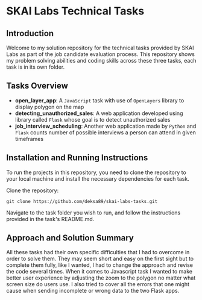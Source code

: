 # SKAI Labs Technical Tasks

## Introduction
Welcome to my solution repository for the technical tasks provided by SKAI Labs as part of the job candidate evaluation process. This repository shows my problem solving abilities and coding skills across these three tasks, each task is in its own folder.

## Tasks Overview

- **open_layer_app**: A `JavaScript` task with use of `OpenLayers` library to display polygon on the map
- **detecting_unauthorized_sales**: A web application developed using library called `Flask` whose goal is to detect unauthorized sales
- **job_interview_scheduling**: Another web application made by `Python` and `Flask` counts number of possible interviews a person can attend in given timeframes

## Installation and Running Instructions
To run the projects in this repository, you need to clone the repository to your local machine and install the necessary dependencies for each task.

Clone the repository:
```
git clone https://github.com/deksa89/skai-labs-tasks.git
```
Navigate to the task folder you wish to run, and follow the instructions provided in the task's README.md.

## Approach and Solution Summary
All these tasks had their own specific difficulties that I had to overcome in order to solve them. 
They may seem short and easy on the first sight but to complete them fully, like I wanted, I had to change the approach and revise the code several times.
When it comes to Javascript task I wanted to make better user experience by adjusting the zoom to the polygon no matter what screen size do users use.
I also tried to cover all the errors that one might cause when sending incomplete or wrong data to the two Flask apps.
